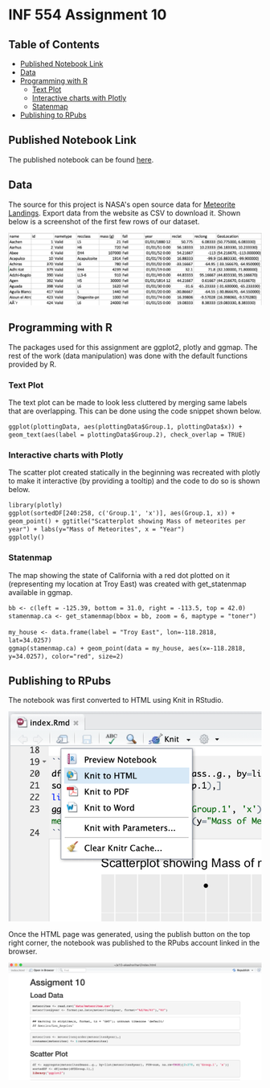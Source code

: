 # INF 554 Assignment 10

## Table of Contents

* [Published Notebook Link](#published-notebook-link)
* [Data](#data)
* [Programming with R](#programming-with-r)
  * [Text Plot](#text-plot)
  * [Interactive charts with Plotly](#interactive-charts-with-plotly)
  * [Statenmap](#statenmap)
* [Publishing to RPubs](#publishing-to-rpubs)

## Published Notebook Link

The published notebook can be found [here](http://rpubs.com/akashsrihari/437356).

## Data

The source for this project is NASA's open source data for [Meteorite Landings](https://data.nasa.gov/Space-Science/Meteorite-Landings/gh4g-9sfh). Export data from the website as CSV to download it. Shown below is a screenshot of the first few rows of our dataset.

![](Dataset-screenshot.png)

## Programming with R

The packages used for this assignment are ggplot2, plotly and ggmap. The rest of the work (data manipulation) was done with the default functions provided by R.

### Text Plot

The text plot can be made to look less cluttered by merging same labels that are overlapping. This can be done using the code snippet shown below.

```{r}
ggplot(plottingData, aes(plottingData$Group.1, plottingData$x)) + geom_text(aes(label = plottingData$Group.2), check_overlap = TRUE)
``` 

### Interactive charts with Plotly

The scatter plot created statically in the beginning was recreated with plotly to make it interactive (by providing a tooltip) and the code to do so is shown below.

```{r}
library(plotly)
ggplot(sortedDF[240:258, c('Group.1', 'x')], aes(Group.1, x)) + geom_point() + ggtitle("Scatterplot showing Mass of meteorites per year") + labs(y="Mass of Meteorites", x = "Year")
ggplotly()
```

### Statenmap

The map showing the state of California with a red dot plotted on it (representing my location at Troy East) was created with get_statenmap available in ggmap.

```{r}
bb <- c(left = -125.39, bottom = 31.0, right = -113.5, top = 42.0)
stamenmap.ca <- get_stamenmap(bbox = bb, zoom = 6, maptype = "toner")

my_house <- data.frame(label = "Troy East", lon=-118.2818, lat=34.0257)
ggmap(stamenmap.ca) + geom_point(data = my_house, aes(x=-118.2818, y=34.0257), color="red", size=2)
```

## Publishing to RPubs

The notebook was first converted to HTML using Knit in RStudio.

![](Knit-HTML.png)

Once the HTML page was generated, using the publish button on the top right corner, the notebook was published to the RPubs account linked in the browser.

![](Publish-Notebook.png)